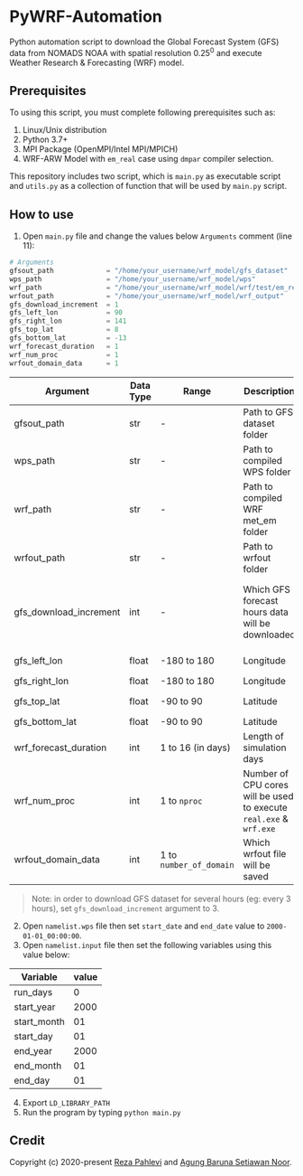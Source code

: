 # PyWRF-Automation
Python automation script to download the Global Forecast System (GFS) data from NOMADS NOAA with spatial resolution 0.25<sup>0</sup> and execute Weather Research & Forecasting (WRF) model.

## Prerequisites
To using this script, you must complete following prerequisites such as:
1. Linux/Unix distribution
2. Python 3.7+
3. MPI Package (OpenMPI/Intel MPI/MPICH)
4. WRF-ARW Model with `em_real` case using `dmpar` compiler selection.

This repository includes two script, which is `main.py` as executable script and `utils.py` as a collection of function that will be used by `main.py` script.

## How to use
1. Open `main.py` file and change the values below `Arguments` comment (line 11):

```python
# Arguments
gfsout_path             = "/home/your_username/wrf_model/gfs_dataset"
wps_path                = "/home/your_username/wrf_model/wps"
wrf_path                = "/home/your_username/wrf_model/wrf/test/em_real"
wrfout_path             = "/home/your_username/wrf_model/wrf_output"
gfs_download_increment  = 1
gfs_left_lon            = 90
gfs_right_lon           = 141
gfs_top_lat             = 8
gfs_bottom_lat          = -13
wrf_forecast_duration   = 1 
wrf_num_proc            = 1
wrfout_domain_data      = 1
```

| Argument               | Data Type | Range                   | Description                                                        | Note                                                                    |
|------------------------|-----------|-------------------------|--------------------------------------------------------------------|-------------------------------------------------------------------------|
| gfsout_path            | str       | -                       | Path to GFS dataset folder                                         | -                                                                       |
| wps_path               | str       | -                       | Path to compiled WPS folder                                        | -                                                                       |
| wrf_path               | str       | -                       | Path to compiled WRF met_em folder                                 | -                                                                       |
| wrfout_path            | str       | -                       | Path to wrfout folder                                              | -                                                                       |
| gfs_download_increment | int       | -                       | Which GFS forecast hours data will be downloaded                   | Set to `1` if you want to download GFS dataset for every forecast hours |
| gfs_left_lon           | float     | -180 to 180             | Longitude                                                          | gfs_left_lon < gfs_right_lon                                            |
| gfs_right_lon          | float     | -180 to 180             | Longitude                                                          | -                                                                       |
| gfs_top_lat            | float     | -90 to 90               | Latitude                                                           | gfs_top_lat > gfs_bottom_lat                                            |
| gfs_bottom_lat         | float     | -90 to 90               | Latitude                                                           | -                                                                       |
| wrf_forecast_duration  | int       | 1 to 16 (in days)       | Length of simulation days                                          | -                                                                       |
| wrf_num_proc           | int       | 1 to `nproc`            | Number of CPU cores will be used to execute `real.exe` & `wrf.exe` | -                                                                       |
| wrfout_domain_data     | int       | 1 to `number_of_domain` | Which wrfout file will be saved                                    | Set to `1` if you want to save wrfout file on domain 1 etc              |

> Note: in order to download GFS dataset for several hours (eg: every 3 hours), set `gfs_download_increment` argument to 3.

2. Open `namelist.wps` file then set `start_date` and `end_date` value to `2000-01-01_00:00:00`.
3. Open `namelist.input` file then set the following variables using this value below:

| Variable    | value |
|-------------|-------|
| run_days    | 0     |
| start_year  | 2000  |
| start_month | 01    |
| start_day   | 01    |
| end_year    | 2000  |
| end_month   | 01    |
| end_day     | 01    |

4. Export `LD_LIBRARY_PATH`
5. Run the program by typing `python main.py`

## Credit
Copyright (c) 2020-present <a href="https://github.com/elpahlevi">Reza Pahlevi</a> and <a href="https://github.com/agungbaruna">Agung Baruna Setiawan Noor</a>.